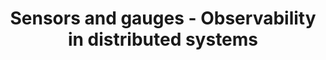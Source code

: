 ---
layout: post
title: "Sensors and gauges - Observability in distributed systems"
jargon_heavy: true
stock: avionics
tags: 
  - "observability"
  - "monitoring"
  - "distributed-systems"
  - "microservices"
---